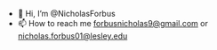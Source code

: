 - 👋 Hi, I’m @NicholasForbus
- 📫 How to reach me forbusnicholas9@gmail.com or
nicholas.forbus01@lesley.edu

<!---
NicholasForbus/NicholasForbus is a ✨ special ✨ repository because its `README.md` (this file) appears on your GitHub profile.
You can click the Preview link to take a look at your changes.
--->
